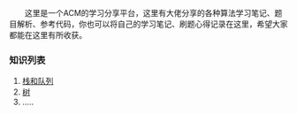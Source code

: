 &emsp;&emsp;这里是一个ACM的学习分享平台，这里有大佬分享的各种算法学习笔记、题目解析、参考代码，你也可以将自己的学习笔记、刷题心得记录在这里，希望大家都能在这里有所收获。
### 知识列表
1. [栈和队列](./01_栈和队列/readme.md)
2. [树](./02_树/readme.md)
3. .....
